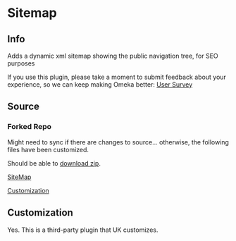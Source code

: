 # Sitemap

## Info

Adds a dynamic xml sitemap showing the public navigation tree, for SEO purposes

If you use this plugin, please take a moment to submit feedback about your experience, so we can keep making Omeka better: [User Survey](https://docs.google.com/forms/d/1ejuJ0OsAAIKDoylTI3pezZfDGoxKx1sNi_E4fgVgDjg/viewform?usp=send_form "User Survey")

## Source

### Forked Repo

Might need to sync if there are changes to source... otherwise, the following files have been customized.

Should be able to [download zip](https://github.com/brontd/spoke_db_plugins_Sitemap/archive/refs/heads/master.zip).

  [SiteMap](https://github.com/UCSCLibrary/Sitemap)

  [Customization](/views/public/sitemap/show.php)

## Customization

  Yes. This is a third-party plugin that UK customizes.

